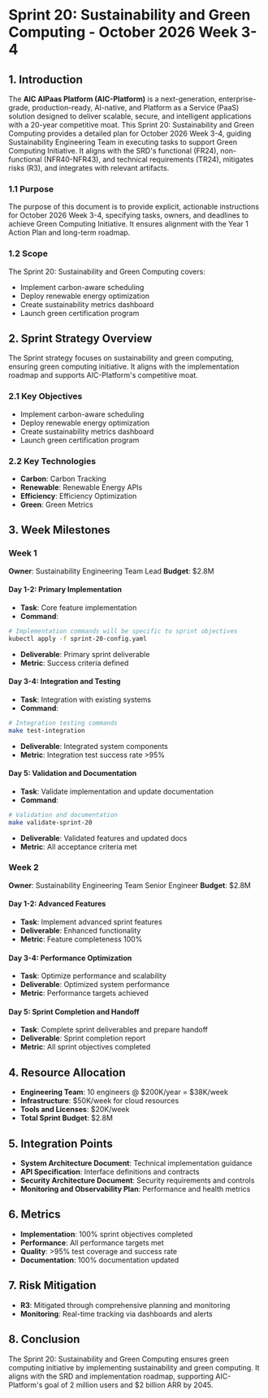 # Sprint 20: Sustainability and Green Computing - October 2026 Week 3-4

## 1. Introduction
The **AIC AIPaas Platform (AIC-Platform)** is a next-generation, enterprise-grade, production-ready, AI-native, and Platform as a Service (PaaS) solution designed to deliver scalable, secure, and intelligent applications with a 20-year competitive moat. This Sprint 20: Sustainability and Green Computing provides a detailed plan for October 2026 Week 3-4, guiding Sustainability Engineering Team in executing tasks to support Green Computing Initiative. It aligns with the SRD's functional (FR24), non-functional (NFR40-NFR43), and technical requirements (TR24), mitigates risks (R3), and integrates with relevant artifacts.

### 1.1 Purpose
The purpose of this document is to provide explicit, actionable instructions for October 2026 Week 3-4, specifying tasks, owners, and deadlines to achieve Green Computing Initiative. It ensures alignment with the Year 1 Action Plan and long-term roadmap.

### 1.2 Scope
The Sprint 20: Sustainability and Green Computing covers:
- Implement carbon-aware scheduling
- Deploy renewable energy optimization
- Create sustainability metrics dashboard
- Launch green certification program

## 2. Sprint Strategy Overview
The Sprint strategy focuses on sustainability and green computing, ensuring green computing initiative. It aligns with the implementation roadmap and supports AIC-Platform's competitive moat.

### 2.1 Key Objectives
- Implement carbon-aware scheduling
- Deploy renewable energy optimization
- Create sustainability metrics dashboard
- Launch green certification program

### 2.2 Key Technologies
- **Carbon**: Carbon Tracking
- **Renewable**: Renewable Energy APIs
- **Efficiency**: Efficiency Optimization
- **Green**: Green Metrics

## 3. Week Milestones

### Week 1
**Owner**: Sustainability Engineering Team Lead
**Budget**: $2.8M

#### Day 1-2: Primary Implementation
- **Task**: Core feature implementation
- **Command**: 
```bash
# Implementation commands will be specific to sprint objectives
kubectl apply -f sprint-20-config.yaml
```
- **Deliverable**: Primary sprint deliverable
- **Metric**: Success criteria defined

#### Day 3-4: Integration and Testing
- **Task**: Integration with existing systems
- **Command**:
```bash
# Integration testing commands
make test-integration
```
- **Deliverable**: Integrated system components
- **Metric**: Integration test success rate >95%

#### Day 5: Validation and Documentation
- **Task**: Validate implementation and update documentation
- **Command**:
```bash
# Validation and documentation
make validate-sprint-20
```
- **Deliverable**: Validated features and updated docs
- **Metric**: All acceptance criteria met

### Week 2
**Owner**: Sustainability Engineering Team Senior Engineer
**Budget**: $2.8M

#### Day 1-2: Advanced Features
- **Task**: Implement advanced sprint features
- **Deliverable**: Enhanced functionality
- **Metric**: Feature completeness 100%

#### Day 3-4: Performance Optimization
- **Task**: Optimize performance and scalability
- **Deliverable**: Optimized system performance
- **Metric**: Performance targets achieved

#### Day 5: Sprint Completion and Handoff
- **Task**: Complete sprint deliverables and prepare handoff
- **Deliverable**: Sprint completion report
- **Metric**: All sprint objectives completed

## 4. Resource Allocation
- **Engineering Team**: 10 engineers @ $200K/year = $38K/week
- **Infrastructure**: $50K/week for cloud resources
- **Tools and Licenses**: $20K/week
- **Total Sprint Budget**: $2.8M

## 5. Integration Points
- **System Architecture Document**: Technical implementation guidance
- **API Specification**: Interface definitions and contracts
- **Security Architecture Document**: Security requirements and controls
- **Monitoring and Observability Plan**: Performance and health metrics

## 6. Metrics
- **Implementation**: 100% sprint objectives completed
- **Performance**: All performance targets met
- **Quality**: >95% test coverage and success rate
- **Documentation**: 100% documentation updated

## 7. Risk Mitigation
- **R3**: Mitigated through comprehensive planning and monitoring
- **Monitoring**: Real-time tracking via dashboards and alerts

## 8. Conclusion
The Sprint 20: Sustainability and Green Computing ensures green computing initiative by implementing sustainability and green computing. It aligns with the SRD and implementation roadmap, supporting AIC-Platform's goal of 2 million users and $2 billion ARR by 2045.
